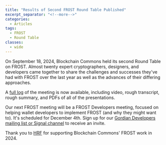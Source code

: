 ```yaml
---
title: "Results of Second FROST Round Table Published"
excerpt_separator: "<!--more-->"
categories:
  - Articles
tags:
  - FROST
  - Round Table
classes:
  - wide
---
```


On September 18, 2024, Blockchain Commons held its second Round Table on FROST. Almost twenty expert cryptographers, designers, and developers came together to share the challenges and successes they've had with FROST over the last year as well as the advances of their differing approaches. 

A [full log](https://developer.blockchaincommons.com/frost/meeting2/) of the meeting is now available, including video, rough transcript, rough summary, and PDFs of all of the presentations.

Our next FROST meeting will be a FROST Developers meeting, focused on helping wallet developers to implement FROST (and why they might want to). It's scheduled for December 4th. Sign up for our [Gordian Developers mailing list or Signal channel](https://www.blockchaincommons.com/subscribe/) to receive an invite. 

Thank you to [HRF](https://www.blockchaincommons.com/news/HRF-FROST-Grant/) for supporting Blockchain Commons' FROST work in 2024.
